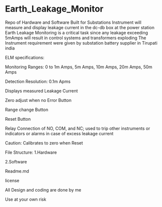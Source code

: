 # Earth_Leakage_Monitor
 Repo of Hardware and Software Built for Substations 
 Instrument will measure and display leakage current in the dc-db box at the power station
 Earth Leakage Monitoring is a critical task since any leakage exceeding 5mAmps will result in 
 control systems and transformers exploding
 The Instrument requirement were given by substation battery supplier in Tirupati india
 
 
 ELM specifications:
 
 Monitoring Ranges: 0 to 1m Amps, 5m Amps, 10m Amps, 20m Amps, 50m Amps
 
 Detection Resolution: 0.1m Apms
 
 Displays measured Leakage Current
 
 Zero adjust when no Error Button
 
 Range change Button
 
 Reset Button
 
 Relay Connection of NO, COM, and NC; used to trip other instruments or indicators or
 alarms in case of excess leakage current
 
 Caution: Calibrates to zero when Reset
 
 File Structure:
 1.Hardware
 
 2.Software
 
 Readme.md
 
 license
 
 All Design and coding are done by me
 
 Use at your own risk 
 
